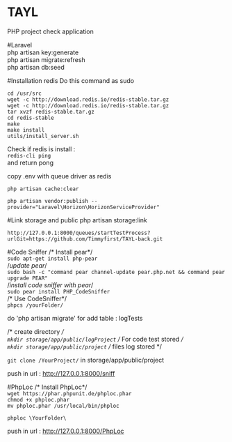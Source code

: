 # TAYL
PHP project check application

#Laravel <br>
php artisan key:generate<br>
php artisan migrate:refresh<br>
php artisan db:seed<br>


#Installation redis
Do this command as sudo

`cd /usr/src` <br>
`wget -c http://download.redis.io/redis-stable.tar.gz` <br>
`wget -c http://download.redis.io/redis-stable.tar.gz` <br>
`tar xvzf redis-stable.tar.gz` <br>
`cd redis-stable` <br>
`make` <br>
`make install` <br>
`utils/install_server.sh` <br>

Check if redis is install :  <br>
`redis-cli ping`   <br>
and return pong

copy .env with queue driver as redis

`php artisan cache:clear`

`php artisan vendor:publish --provider="Laravel\Horizon\HorizonServiceProvider"`

#Link storage and public
php artisan storage:link

`http://127.0.0.1:8000/queues/startTestProcess?urlGit=https://github.com/Timmyfirst/TAYL-back.git`

#Code Sniffer
/* Install pear*/<br>
`sudo apt-get install php-pear`<br>
/*update pear*/<br>
`sudo bash -c "command pear channel-update pear.php.net && command pear upgrade PEAR"`<br>
/*install code sniffer with pear*/<br>
`sudo pear install PHP_CodeSniffer`<br>
/* Use CodeSniffer*/<br>
`phpcs /yourFolder/`<br>

do 'php artisan migrate' for add table : logTests <br>

/* create directory */ <br>
`mkdir storage/app/public/logProject`  /*  For code test stored */ <br>
`mkdir storage/app/public/project`    /*  files log stored */  <br>

`git clone /YourProject/` in  storage/app/public/project <br>

push in url : http://127.0.0.1:8000/sniff


#PhpLoc
/* Install PhpLoc*/ <br>
`wget https://phar.phpunit.de/phploc.phar` <br>
`chmod +x phploc.phar` <br>
`mv phploc.phar /usr/local/bin/phploc` <br>

`phploc \YourFolder\` <br>

push in url : http://127.0.0.1:8000/PhpLoc
